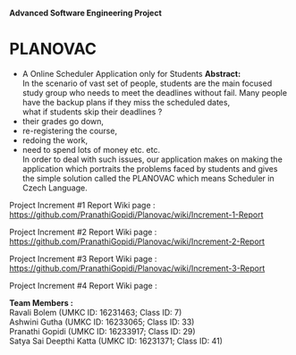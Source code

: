 **Advanced Software Engineering Project**
# PLANOVAC  
- A Online Scheduler Application only for Students
**Abstract:**  
In the scenario of vast set of people, students are the main focused study group who needs to meet the deadlines without fail. Many people have the backup plans if they miss the scheduled dates,  
what if students skip their deadlines ?
 - their grades go down, 
 - re-registering the course,
 - redoing the work,
 - need to spend lots of money etc. etc.    
In order to deal with such issues, our application makes on making the application which portraits the problems faced by students and gives the simple solution called the PLANOVAC which means Scheduler in Czech Language.


Project Increment #1 Report Wiki page : https://github.com/PranathiGopidi/Planovac/wiki/Increment-1-Report

Project Increment #2 Report Wiki page : https://github.com/PranathiGopidi/Planovac/wiki/Increment-2-Report   

Project Increment #3 Report Wiki page : https://github.com/PranathiGopidi/Planovac/wiki/Increment-3-Report

Project Increment #4 Report Wiki page : 

**Team Members :**  
Ravali Bolem (UMKC ID: 16231463; Class ID: 7)  
Ashwini Gutha (UMKC ID: 16233065; Class ID: 33)  
Pranathi Gopidi (UMKC ID: 16233917; Class ID: 29)  
Satya Sai Deepthi Katta (UMKC ID: 16231371; Class ID: 41)  

